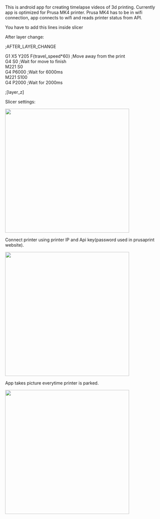 This is android app for creating timelapse videos of 3d printing.
Currently app is optimized for Prusa MK4 printer.
Prusa MK4 has to be in wifi connection, app connects to wifi and reads printer status from API.

You have to add this lines inside slicer 

After layer change:

;AFTER_LAYER_CHANGE

G1 X5 Y205 F{travel_speed*60} ;Move away from the print<br>
G4 S0 ;Wait for move to finish<br>
M221 S0<br>
G4 P6000 ;Wait for 6000ms<br>
M221 S100<br>
G4 P2000 ;Wait for 2000ms<br>

;[layer_z]


Slicer settings:

<img src="https://github.com/UpdateNinja/3D_Printing_Timelapse_Camera_Android/assets/142933009/c275ce09-1ce0-4467-99be-85695762d917" width ="400">

Connect printer using printer IP and Api key(password used in prusaprint website).

<img src="https://github.com/UpdateNinja/3D_Printing_Timelapse_Camera_Android/assets/142933009/c3ca8159-ffda-4a51-ba9c-99c067a3ab23" width="400">

App takes picture everytime printer is parked.

<img src="https://github.com/UpdateNinja/3D_Printing_Timelapse_Camera_Android/assets/142933009/3dbaaa3a-991c-46e5-8647-27332585a1a6" width="400">
